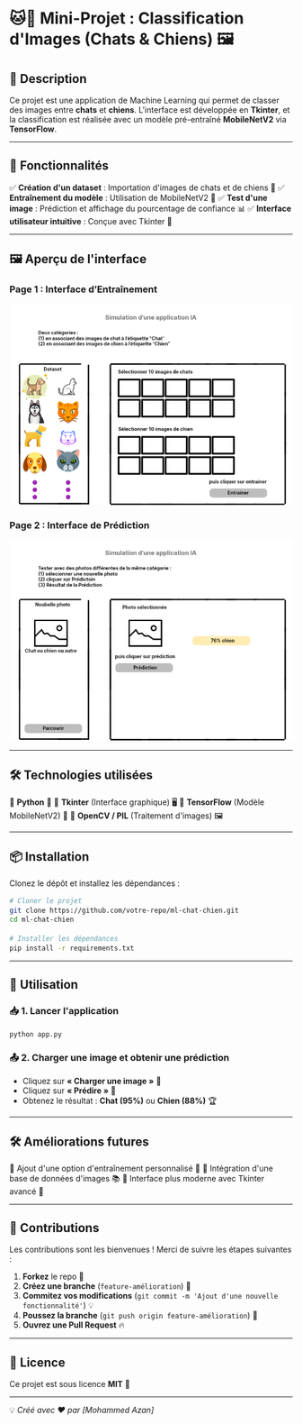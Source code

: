 # 🐱🐶 Mini-Projet : Classification d'Images (Chats & Chiens) 🖼️

## 📌 **Description**
Ce projet est une application de Machine Learning qui permet de classer des images entre **chats** et **chiens**. L'interface est développée en **Tkinter**, et la classification est réalisée avec un modèle pré-entraîné **MobileNetV2** via **TensorFlow**.

---

## 🚀 **Fonctionnalités**
✅ **Création d'un dataset** : Importation d'images de chats et de chiens 📂
✅ **Entraînement du modèle** : Utilisation de MobileNetV2 🧠
✅ **Test d'une image** : Prédiction et affichage du pourcentage de confiance 📊
✅ **Interface utilisateur intuitive** : Conçue avec Tkinter 🎨

---

## 🖼️ **Aperçu de l'interface**
### **Page 1 : Interface d’Entraînement**
![Training Interface](./Entrainer.png)

### **Page 2 : Interface de Prédiction**
![Prediction Interface](./Prediction.png)

---

## 🛠️ **Technologies utilisées**
🔹 **Python** 🐍
🔹 **Tkinter** (Interface graphique) 🖥️
🔹 **TensorFlow** (Modèle MobileNetV2) 🔬
🔹 **OpenCV / PIL** (Traitement d'images) 🖼️

---

## 📦 **Installation**
Clonez le dépôt et installez les dépendances :
```bash
# Cloner le projet
git clone https://github.com/votre-repo/ml-chat-chien.git
cd ml-chat-chien

# Installer les dépendances
pip install -r requirements.txt
```

---

## 🎯 **Utilisation**
### 📥 **1. Lancer l'application**
```bash
python app.py
```

### 📤 **2. Charger une image et obtenir une prédiction**
- Cliquez sur **« Charger une image »** 📂
- Cliquez sur **« Prédire »** 🤖
- Obtenez le résultat : **Chat (95%)** ou **Chien (88%)** 🏆

---

## 🛠 **Améliorations futures**
🔹 Ajout d'une option d'entraînement personnalisé 🎯
🔹 Intégration d'une base de données d'images 📚
🔹 Interface plus moderne avec Tkinter avancé 🎨

---

## 🤝 **Contributions**
Les contributions sont les bienvenues ! Merci de suivre les étapes suivantes :
1. **Forkez** le repo 🍴
2. **Créez une branche** (`feature-amélioration`) 🌱
3. **Commitez vos modifications** (`git commit -m 'Ajout d'une nouvelle fonctionnalité'`) 💡
4. **Poussez la branche** (`git push origin feature-amélioration`) 🚀
5. **Ouvrez une Pull Request** 🔥

---

## 📜 **Licence**
Ce projet est sous licence **MIT** 📄

---

💡 _Créé avec ❤️ par [Mohammed Azan]_
